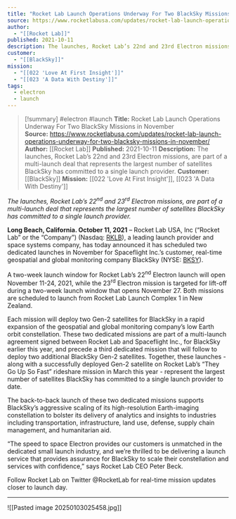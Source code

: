 ```yaml
---
title: "Rocket Lab Launch Operations Underway For Two BlackSky Missions in November  "
source: https://www.rocketlabusa.com/updates/rocket-lab-launch-operations-underway-for-two-blacksky-missions-in-november/
author:
  - "[[Rocket Lab]]"
published: 2021-10-11
description: The launches, Rocket Lab’s 22nd and 23rd Electron missions, are part of a multi-launch deal that represents the largest number of satellites BlackSky has committed to a single launch provider.
customer:
  - "[[BlackSky]]"
mission:
  - "[[022 'Love At First Insight']]"
  - "[[023 'A Data With Destiny']]"
tags:
  - electron
  - launch
---
```

>[!summary]
#electron #launch
**Title:** Rocket Lab Launch Operations Underway For Two BlackSky Missions in November  
**Source:** https://www.rocketlabusa.com/updates/rocket-lab-launch-operations-underway-for-two-blacksky-missions-in-november/
**Author:** [[Rocket Lab]]
**Published:** 2021-10-11
**Description:** The launches, Rocket Lab’s 22nd and 23rd Electron missions, are part of a multi-launch deal that represents the largest number of satellites BlackSky has committed to a single launch provider.
**Customer:** [[BlackSky]]
**Mission:** [[022 'Love At First Insight']], [[023 'A Data With Destiny']]

*The launches, Rocket Lab’s 22<sup>nd</sup> and 23<sup>rd</sup> Electron missions, are part of a multi-launch deal that represents the largest number of satellites BlackSky has committed to a single launch provider.*

**Long Beach, California. October 11, 2021** – Rocket Lab USA, Inc (“Rocket Lab” or the “Company”) (Nasdaq: [RKLB](https://investors.rocketlabusa.com/overview/default.aspx)), a leading launch provider and space systems company, has today announced it has scheduled two dedicated launches in November for Spaceflight Inc.’s customer, real-time geospatial and global monitoring company BlackSky (NYSE: [BKSY](https://ir.blacksky.com/)).

A two-week launch window for Rocket Lab’s 22<sup>nd</sup> Electron launch will open November 11-24, 2021, while the 23<sup>rd</sup> Electron mission is targeted for lift-off during a two-week launch window that opens November 27. Both missions are scheduled to launch from Rocket Lab Launch Complex 1 in New Zealand.

Each mission will deploy two Gen-2 satellites for BlackSky in a rapid expansion of the geospatial and global monitoring company’s low Earth orbit constellation. These two dedicated missions are part of a multi-launch agreement signed between Rocket Lab and Spaceflight Inc., for BlackSky earlier this year, and precede a third dedicated mission that will follow to deploy two additional BlackSky Gen-2 satellites. Together, these launches - along with a successfully deployed Gen-2 satellite on Rocket Lab’s “They Go Up So Fast” rideshare mission in March this year - represent the largest number of satellites BlackSky has committed to a single launch provider to date.

The back-to-back launch of these two dedicated missions supports BlackSky’s aggressive scaling of its high-resolution Earth-imaging constellation to bolster its delivery of analytics and insights to industries including transportation, infrastructure, land use, defense, supply chain management, and humanitarian aid.

“The speed to space Electron provides our customers is unmatched in the dedicated small launch industry, and we’re thrilled to be delivering a launch service that provides assurance for BlackSky to scale their constellation and services with confidence,” says Rocket Lab CEO Peter Beck.

Follow Rocket Lab on Twitter @RocketLab for real-time mission updates closer to launch day.

---

![[Pasted image 20250103025458.jpg]]